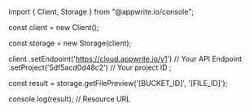 import { Client, Storage } from "@appwrite.io/console";

const client = new Client();

const storage = new Storage(client);

client
    .setEndpoint('https://cloud.appwrite.io/v1') // Your API Endpoint
    .setProject('5df5acd0d48c2') // Your project ID
;

const result = storage.getFilePreview('[BUCKET_ID]', '[FILE_ID]');

console.log(result); // Resource URL
